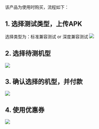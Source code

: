 该产品为使用时购买，流程如下：

## 1. 选择测试类型，上传APK
选择类型为：标准兼容测试 or 深度兼容测试
![](http://imgcache.tce.fsphere.cn/static/mccdn.qcloud.com/static/img/6cdfec850908872a3039bf148244cc2d/image.png)

## 2. 选择待测机型
![](http://imgcache.tce.fsphere.cn/static/mccdn.qcloud.com/static/img/bb424ef9d9fe984729d33eb7139a8bc5/image.png)

## 3. 确认选择的机型，并付款
![](http://imgcache.tce.fsphere.cn/static/mccdn.qcloud.com/static/img/7c804f6e5ba1b385ef91b2bb2339a762/image.png)

## 4. 使用优惠券
![](http://imgcache.tce.fsphere.cn/static/mccdn.qcloud.com/static/img/fd8cce05813333e7736f89288d5a9786/image.png)